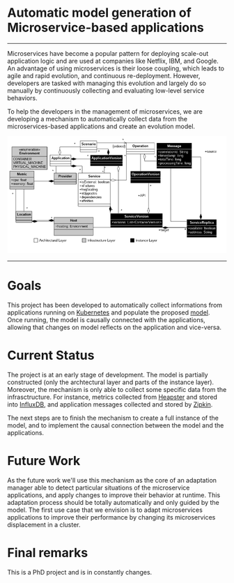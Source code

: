 # Automatic model generation of Microservice-based applications

---

Microservices have become a popular pattern for deploying scale-out application
logic and are used at companies like Netflix, IBM, and Google. An advantage of
using microservices is their loose coupling, which leads to agile and rapid
evolution, and continuous re-deployment. However, developers are tasked with
managing this evolution and largely do so manually by continuously collecting
and evaluating low-level service behaviors.

To help the developers in the management of microservices, we are developing a
mechanism to automatically collect data from the microservices-based
applications and create an evolution model.

![Evolution Model](model.png "Evolution Model")

---

# Goals

This project has been developed to automatically collect informations from
applications running on [Kubernetes](https://kubernetes.io) and populate the
proposed [model](model.png). Once running, the model is causally connected with
the applications, allowing that changes on model reflects on the application and
vice-versa.

# Current Status

The project is at an early stage of development. The model is partially
constructed (only the archtectural layer and parts of the instance layer).
Moreover, the mechanism is only able to collect some specific data from the
infrasctructure. For instance, metrics collected from
[Heapster](https://github.com/kubernetes/heapster) and stored into
[InfluxDB](https://docs.influxdata.com/influxdb/v0.8/), and application messages
collected and stored by [Zipkin](http://zipkin.io).

The next steps are to finish the mechanism to create a full instance of the
model, and to implement the causal connection between the model and the
applications. 

# Future Work

As the future work we'll use this mechanism as the core of an adaptation manager
able to detect particular situations of the microservice applications, and apply
changes to improve their behavior at runtime. This adaptation process should be
totally automatically and only guided by the model. The first use case that we
envision is to adapt microservices applications to improve their performance by
changing its microservices displacement in a cluster.

# Final remarks

This is a PhD project and is in constantly changes. 
